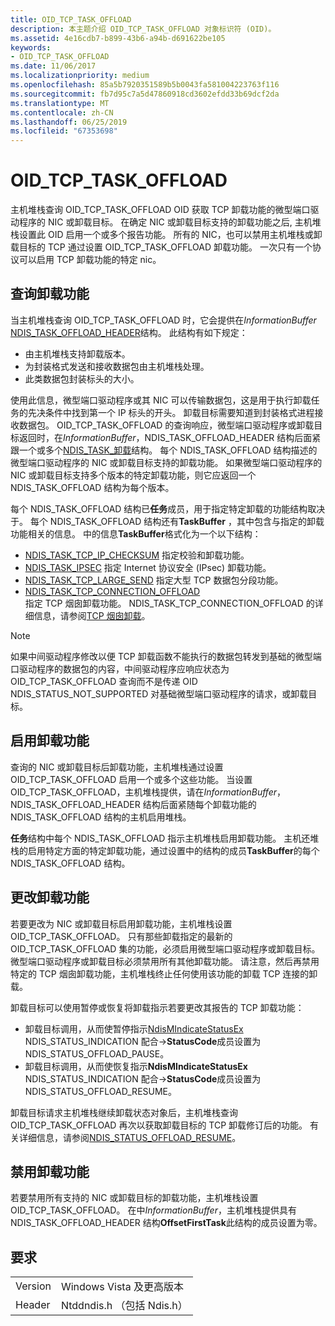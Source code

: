 ```yaml
---
title: OID_TCP_TASK_OFFLOAD
description: 本主题介绍 OID_TCP_TASK_OFFLOAD 对象标识符 (OID)。
ms.assetid: 4e16cdb7-b899-43b6-a94b-d691622be105
keywords:
- OID_TCP_TASK_OFFLOAD
ms.date: 11/06/2017
ms.localizationpriority: medium
ms.openlocfilehash: 85a5b7920351589b5b0043fa581004223763f116
ms.sourcegitcommit: fb7d95c7a5d47860918cd3602efdd33b69dcf2da
ms.translationtype: MT
ms.contentlocale: zh-CN
ms.lasthandoff: 06/25/2019
ms.locfileid: "67353698"
---
```

# <a name="oidtcptaskoffload"></a>OID_TCP_TASK_OFFLOAD

主机堆栈查询 OID_TCP_TASK_OFFLOAD OID 获取 TCP 卸载功能的微型端口驱动程序的 NIC 或卸载目标。 在确定 NIC 或卸载目标支持的卸载功能之后, 主机堆栈设置此 OID 启用一个或多个报告功能。 所有的 NIC，也可以禁用主机堆栈或卸载目标的 TCP 通过设置 OID_TCP_TASK_OFFLOAD 卸载功能。 一次只有一个协议可以启用 TCP 卸载功能的特定 nic。

## <a name="querying-offload-capabilities"></a>查询卸载功能

当主机堆栈查询 OID_TCP_TASK_OFFLOAD 时，它会提供在*InformationBuffer* [NDIS_TASK_OFFLOAD_HEADER](https://docs.microsoft.com/previous-versions/windows/hardware/network/ff559004(v=vs.85))结构。 此结构有如下规定：

- 由主机堆栈支持卸载版本。
- 为封装格式发送和接收数据包由主机堆栈处理。
- 此类数据包封装标头的大小。

使用此信息，微型端口驱动程序或其 NIC 可以传输数据包，这是用于执行卸载任务的先决条件中找到第一个 IP 标头的开头。 卸载目标需要知道到封装格式进程接收数据包。 OID_TCP_TASK_OFFLOAD 的查询响应，微型端口驱动程序或卸载目标返回时，在*InformationBuffer*，NDIS_TASK_OFFLOAD_HEADER 结构后面紧跟一个或多个[NDIS_TASK_卸载](https://docs.microsoft.com/previous-versions/windows/hardware/network/ff558995(v=vs.85))结构。 每个 NDIS_TASK_OFFLOAD 结构描述的微型端口驱动程序的 NIC 或卸载目标支持的卸载功能。 如果微型端口驱动程序的 NIC 或卸载目标支持多个版本的特定卸载功能，则它应返回一个 NDIS_TASK_OFFLOAD 结构为每个版本。

每个 NDIS_TASK_OFFLOAD 结构已**任务**成员，用于指定特定卸载的功能结构取决于。 每个 NDIS_TASK_OFFLOAD 结构还有**TaskBuffer** ，其中包含与指定的卸载功能相关的信息。 中的信息**TaskBuffer**格式化为一个以下结构：

- [NDIS_TASK_TCP_IP_CHECKSUM](https://docs.microsoft.com/previous-versions/windows/hardware/network/ff559004(v=vs.85))  
    指定校验和卸载功能。
- [NDIS_TASK_IPSEC](https://docs.microsoft.com/previous-versions/windows/hardware/network/ff558990(v=vs.85))  
    指定 Internet 协议安全 (IPsec) 卸载功能。
- [NDIS_TASK_TCP_LARGE_SEND](https://docs.microsoft.com/previous-versions/windows/hardware/network/ff559008(v=vs.85))  
    指定大型 TCP 数据包分段功能。
- [NDIS_TASK_TCP_CONNECTION_OFFLOAD](https://docs.microsoft.com/windows-hardware/drivers/ddi/content/ndischimney/ns-ndischimney-_ndis_tcp_connection_offload_parameters)  
    指定 TCP 烟囱卸载功能。 NDIS_TASK_TCP_CONNECTION_OFFLOAD 的详细信息，请参阅[TCP 烟囱卸载](https://docs.microsoft.com/previous-versions/windows/hardware/network/ndis-tcp-chimney-offload)。

> [!NOTE]
> 如果中间驱动程序修改以便 TCP 卸载函数不能执行的数据包转发到基础的微型端口驱动程序的数据包的内容，中间驱动程序应响应状态为 OID_TCP_TASK_OFFLOAD 查询而不是传递 OID NDIS_STATUS_NOT_SUPPORTED 对基础微型端口驱动程序的请求，或卸载目标。

## <a name="enabling-offload-capabilities"></a>启用卸载功能

查询的 NIC 或卸载目标后卸载功能，主机堆栈通过设置 OID_TCP_TASK_OFFLOAD 启用一个或多个这些功能。 当设置 OID_TCP_TASK_OFFLOAD，主机堆栈提供，请在*InformationBuffer*，NDIS_TASK_OFFLOAD_HEADER 结构后面紧随每个卸载功能的 NDIS_TASK_OFFLOAD 结构的主机启用堆栈。

**任务**结构中每个 NDIS_TASK_OFFLOAD 指示主机堆栈启用卸载功能。 主机还堆栈的启用特定方面的特定卸载功能，通过设置中的结构的成员**TaskBuffer**的每个 NDIS_TASK_OFFLOAD 结构。

## <a name="changing-offload-capabilities"></a>更改卸载功能 

若要更改为 NIC 或卸载目标启用卸载功能，主机堆栈设置 OID_TCP_TASK_OFFLOAD。 只有那些卸载指定的最新的 OID_TCP_TASK_OFFLOAD 集的功能，必须启用微型端口驱动程序或卸载目标。 微型端口驱动程序或卸载目标必须禁用所有其他卸载功能。 请注意，然后再禁用特定的 TCP 烟囱卸载功能，主机堆栈终止任何使用该功能的卸载 TCP 连接的卸载。

卸载目标可以使用暂停或恢复将卸载指示若要更改其报告的 TCP 卸载功能：

- 卸载目标调用，从而使暂停指示[NdisMIndicateStatusEx](https://docs.microsoft.com/windows-hardware/drivers/ddi/content/ndis/nf-ndis-ndismindicatestatusex) NDIS_STATUS_INDICATION 配合->**StatusCode**成员设置为 NDIS_STATUS_OFFLOAD_PAUSE。
- 卸载目标调用，从而使恢复指示**NdisMIndicateStatusEx** NDIS_STATUS_INDICATION 配合->**StatusCode**成员设置为 NDIS_STATUS_OFFLOAD_RESUME。

卸载目标请求主机堆栈继续卸载状态对象后，主机堆栈查询 OID_TCP_TASK_OFFLOAD 再次以获取卸载目标的 TCP 卸载修订后的功能。 有关详细信息，请参阅[NDIS_STATUS_OFFLOAD_RESUME](https://docs.microsoft.com/windows-hardware/drivers/network/)。

## <a name="disabling-offload-capabilities"></a>禁用卸载功能

若要禁用所有支持的 NIC 或卸载目标的卸载功能，主机堆栈设置 OID_TCP_TASK_OFFLOAD。 在中*InformationBuffer*，主机堆栈提供具有 NDIS_TASK_OFFLOAD_HEADER 结构**OffsetFirstTask**此结构的成员设置为零。

## <a name="requirements"></a>要求

| | |
| --- | --- |
| Version | Windows Vista 及更高版本 |
| Header | Ntddndis.h （包括 Ndis.h） |

